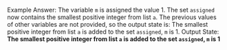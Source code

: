Example Answer:
The variable `m` is assigned the value 1. The set `assigned` now contains the smallest positive integer from list `a`. The previous values of other variables are not provided, so the output state is: The smallest positive integer from list `a` is added to the set `assigned`, `m` is 1.
Output State: **The smallest positive integer from list `a` is added to the set `assigned`, `m` is 1**